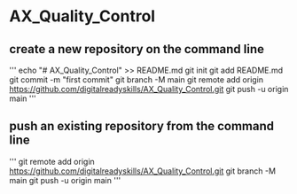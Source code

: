 # AX_Quality_Control

## create a new repository on the command line

'''
echo "# AX_Quality_Control" >> README.md
git init
git add README.md
git commit -m "first commit"
git branch -M main
git remote add origin https://github.com/digitalreadyskills/AX_Quality_Control.git
git push -u origin main
'''

## push an existing repository from the command line
'''
git remote add origin https://github.com/digitalreadyskills/AX_Quality_Control.git
git branch -M main
git push -u origin main
'''
